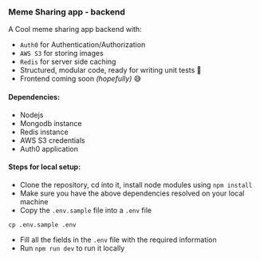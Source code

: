 ### Meme Sharing app - backend
A Cool meme sharing app backend with:
* `Auth0` for Authentication/Authorization
* `AWS S3` for storing images
* `Redis` for server side caching
* Structured, modular code, ready for writing unit tests 🤑
* Frontend coming soon *(hopefully)* 😅

#### Dependencies:
* Nodejs
* Mongodb instance
* Redis instance
* AWS S3 credentials
* Auth0 application

#### Steps for local setup:
* Clone the repository, cd into it, install node modules using `npm install`
* Make sure you have the above dependencies resolved on your local machine
* Copy the `.env.sample` file into a `.env` file
```code
cp .env.sample .env
```
* Fill all the fields in the `.env` file with the required information
* Run `npm run dev` to run it locally